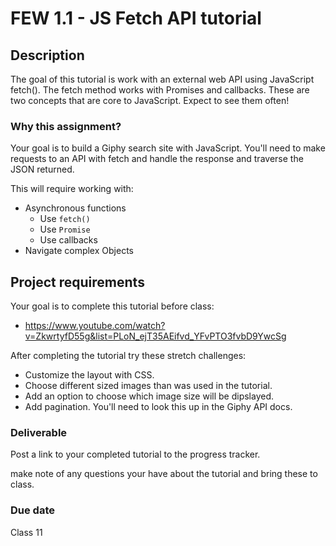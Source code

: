 # FEW 1.1 - JS Fetch API tutorial

## Description 

The goal of this tutorial is work with an external web API using JavaScript fetch(). The fetch method works with Promises and callbacks. These are two concepts that are core to JavaScript. Expect to see them often! 

### Why this assignment?

Your goal is to build a Giphy search site with JavaScript. You'll need to make requests to an API with fetch and handle the response and traverse the JSON returned. 

This will require working with: 

- Asynchronous functions
  - Use `fetch()`
  - Use `Promise`
  - Use callbacks
- Navigate complex Objects

## Project requirements

Your goal is to complete this tutorial before class: 

- https://www.youtube.com/watch?v=ZkwrtyfD55g&list=PLoN_ejT35AEifvd_YFvPTO3fvbD9YwcSg

After completing the tutorial try these stretch challenges: 

- Customize the layout with CSS.
- Choose different sized images than was used in the tutorial.
- Add an option to choose which image size will be dipslayed.
- Add pagination. You'll need to look this up in the Giphy API docs. 

### Deliverable

Post a link to your completed tutorial to the progress tracker. 

make note of any questions your have about the tutorial and bring these to class. 

### Due date

Class 11
